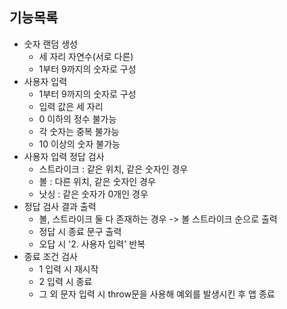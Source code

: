 ## 기능목록

- 숫자 랜덤 생성
  - 세 자리 자연수(서로 다른)
  - 1부터 9까지의 숫자로 구성
- 사용자 입력
  - 1부터 9까지의 숫자로 구성
  - 입력 값은 세 자리
  - 0 이하의 정수 불가능
  - 각 숫자는 중복 불가능
  - 10 이상의 숫자 불가능
- 사용자 입력 정답 검사
  - 스트라이크 : 같은 위치, 같은 숫자인 경우
  - 볼 : 다른 위치, 같은 숫자인 경우
  - 낫싱 : 같은 숫자가 0개인 경우
- 정답 검사 결과 출력
  - 볼, 스트라이크 둘 다 존재하는 경우 -> 볼 스트라이크 순으로 출력
  - 정답 시 종료 문구 출력
  - 오답 시 '2. 사용자 입력' 반복
- 종료 조건 검사
  - 1 입력 시 재시작
  - 2 입력 시 종료
  - 그 외 문자 입력 시 throw문을 사용해 예외를 발생시킨 후 앱 종료
